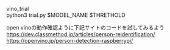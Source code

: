 vino_trial  
python3 trial.py $MODEL_NAME $THRETHOLD

open vinoの動作確認ように下記サイトのコードを試してみるよう
https://dev.classmethod.jp/articles/person-reidentification/  
https://openvino.jp/person-detection-raspberrypi/
